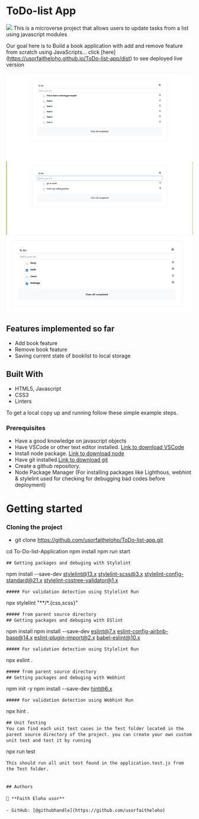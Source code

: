 # ToDo-list App

![](https://img.shields.io/badge/Microverse-blueviolet)
This is a microverse project that allows users to update tasks from a list using javascript modules

Our goal here is to Build a book application with add and remove feature from scratch using JavaScripts... click [here] (https://usorfaitheloho.github.io/ToDo-list-app/dist) to see deployed live version

![screenshot](images/screenshot-1.PNG)
![screenshot](images/screenshot-2.PNG)
![screenshot](images/screenshot-3.PNG)

## Features implemented so far
- Add book feature
- Remove book feature
- Saving current state of booklist to local storage 

## Built With

- HTML5, Javascript
- CSS3
- Linters

To get a local copy up and running follow these simple example steps.

### Prerequisites
- Have a good knowledge on javascript objects
- Have VSCode or other text editor installed. [Link to download VSCode](https://code.visualstudio.com/download)
- Install node package. [Link to download node](https://nodejs.org/en/download/)
- Have git installed.[Link to download git](https://git-scm.com/downloads)
- Create a github repository.
- Node Package Manager (For installing packages like Lighthous, webhint & stylelint used for checking for debugging bad codes before deployment)

# Getting started

### Cloning the project
- git clone https://github.com/usorfaitheloho/ToDo-list-app.git


cd To-Do-list-Application
npm install
npm run start
```
## Getting packages and debuging with Stylelint
```
npm install --save-dev stylelint@13.x stylelint-scss@3.x stylelint-config-standard@21.x stylelint-csstree-validator@1.x
```
##### For validation detection using Stylelint Run
```
npx stylelint "**/*.{css,scss}"
```
##### from parent source directory
## Getting packages and debuging with ESlint
```
npm install npm install --save-dev eslint@7.x eslint-config-airbnb-base@14.x eslint-plugin-import@2.x babel-eslint@10.x
```
##### For validation detection using Stylelint Run
```
npx eslint .
```
##### from parent source directory
## Getting packages and debuging with Webhint
```
npm init -y
npm install --save-dev hint@6.x
```
##### For validation detection using Webhint Run
```
npx hint .
```
## Unit Testing
You can find each unit test cases in the Test folder located in the parent source directory of the project. you can create your own custom unit test and test it by running
```
npx run test
```
This should run all unit test found in the application.test.js from the Test folder.


## Authors

👤 **Faith Eloho usor**

- GitHub: [@githubhandle](https://github.com/usorfaitheloho)


